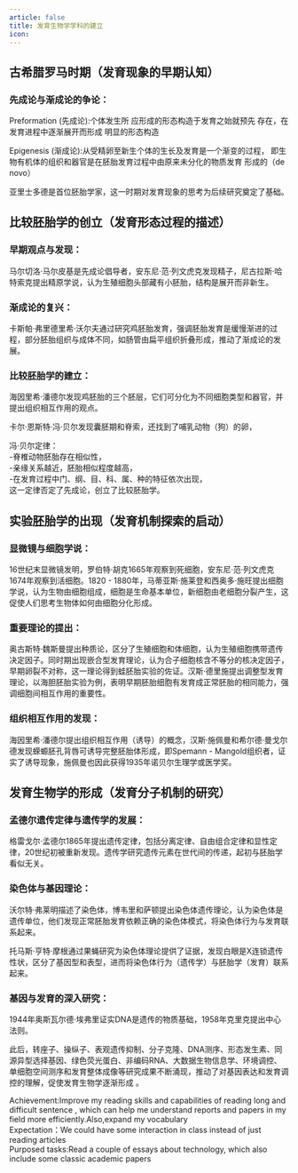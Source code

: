 ```yaml
---
article: false
title: 发育生物学学科的建立
icon:
---
```

## 古希腊罗马时期（发育现象的早期认知）

### 先成论与渐成论的争论：

Preformation (先成论):个体发⽣所 应形成的形态构造于发育之始就预先 存在，在发育进程中逐渐展开⽽形成 明显的形态构造

Epigenesis (渐成论):从受精卵至新生个体的生长及发育是⼀个渐变的过程， 即生物有机体的组织和器官是在胚胎发育过程中由原来未分化的物质发育 形成的（de novo）

亚里士多德是首位胚胎学家，这一时期对发育现象的思考为后续研究奠定了基础。

## 比较胚胎学的创立（发育形态过程的描述）

### 早期观点与发现：

马尔切洛·马尔皮基是先成论倡导者，安东尼·范·列文虎克发现精子，尼古拉斯·哈特索克提出精原学说，认为生殖细胞头部藏有小胚胎，结构是展开而非新生。

### 渐成论的复兴：

卡斯帕·弗里德里希·沃尔夫通过研究鸡胚胎发育，强调胚胎发育是缓慢渐进的过程，部分胚胎组织与成体不同，如肠管由扁平组织折叠形成，推动了渐成论的发展。

### 比较胚胎学的建立：

海因里希·潘德尔发现鸡胚胎的三个胚层，它们可分化为不同细胞类型和器官，并提出组织相互作用的观点。

卡尔·恩斯特·冯·贝尔发现囊胚期和脊索，还找到了哺乳动物（狗）的卵，

冯·贝尔定律：  
-脊椎动物胚胎存在相似性，  
-亲缘关系越近，胚胎相似程度越高，  
-在发育过程中门、纲、目、科、属、种的特征依次出现，  
这一定律否定了先成论，创立了比较胚胎学。

## 实验胚胎学的出现（发育机制探索的启动）

### 显微镜与细胞学说：

16世纪末显微镜发明，罗伯特·胡克1665年观察到死细胞，安东尼·范·列文虎克1674年观察到活细胞。1820 - 1880年，马蒂亚斯·施莱登和西奥多·施旺提出细胞学说，认为生物由细胞组成，细胞是生命基本单位，新细胞由老细胞分裂产生，这促使人们思考生物体如何由细胞分化形成。

### 重要理论的提出：

奥古斯特·魏斯曼提出种质论，区分了生殖细胞和体细胞，认为生殖细胞携带遗传决定因子。同时期出现嵌合型发育理论，认为合子细胞核含不等分的核决定因子，早期卵裂不对称，这一理论得到蛙胚胎实验的佐证。汉斯·德里施提出调整型发育理论，以海胆胚胎实验为例，表明早期胚胎细胞有发育成正常胚胎的相同能力，强调细胞间相互作用的重要性。

### 组织相互作用的发现：

海因里希·潘德尔提出组织相互作用（诱导）的概念，汉斯·施佩曼和希尔德·曼戈尔德发现蝾螈胚孔背唇可诱导完整胚胎体形成，即Spemann - Mangold组织者，证实了诱导现象，施佩曼也因此获得1935年诺贝尔生理学或医学奖。

## 发育生物学的形成（发育分子机制的研究）

### 孟德尔遗传定律与遗传学的发展：

格雷戈尔·孟德尔1865年提出遗传定律，包括分离定律、自由组合定律和显性定律，20世纪初被重新发现。遗传学研究遗传元素在世代间的传递，起初与胚胎学看似无关。

### 染色体与基因理论：

沃尔特·弗莱明描述了染色体，博韦里和萨顿提出染色体遗传理论，认为染色体是遗传单位，他们发现正常胚胎发育依赖正确的染色体模式，将染色体行为与发育联系起来。

托马斯·亨特·摩根通过果蝇研究为染色体理论提供了证据，发现白眼是X连锁遗传性状，区分了基因型和表型，进而将染色体行为（遗传学）与胚胎学（发育）联系起来。

### 基因与发育的深入研究：

1944年奥斯瓦尔德·埃弗里证实DNA是遗传的物质基础，1958年克里克提出中心法则。

此后，转座子、操纵子、表观遗传抑制、分子克隆、DNA测序、形态发生素、同源异型选择基因、绿色荧光蛋白、非编码RNA、大数据生物信息学、环境调控、单细胞空间测序和发育整体成像等研究成果不断涌现，推动了对基因表达和发育调控的理解，促使发育生物学逐渐形成 。

Achievement:Improve my reading skills and capabilities of reading long and difficult sentence , which can help me understand reports and papers in my field more efficiently.Also,expand my vocabulary  
Expectation：We could have some interaction in class instead of just reading articles  
Purposed tasks:Read a couple of essays about technology, which also include some classic academic papers